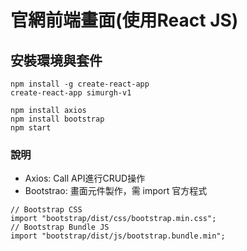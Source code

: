 # 官網前端畫面(使用React JS)

## 安裝環境與套件
```
npm install -g create-react-app
create-react-app simurgh-v1

npm install axios
npm install bootstrap
npm start
```

### 說明
* Axios: Call API進行CRUD操作
* Bootstrao: 畫面元件製作，需 import 官方程式
```
// Bootstrap CSS
import "bootstrap/dist/css/bootstrap.min.css";
// Bootstrap Bundle JS
import "bootstrap/dist/js/bootstrap.bundle.min"; 
```
